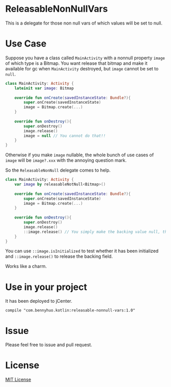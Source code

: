 # ReleasableNonNullVars

This is a delegate for those non null vars of which values will be set to null. 

# Use Case

Suppose you have a class called `MainActivity` with a nonnull property `image` of which type is a Bitmap. You want release that bitmap and make it available for gc when `MainActivity` destroyed, but `image` cannot be set to `null`.

```kotlin
class MainActivity: Activity {
    lateinit var image: Bitmap
    
    override fun onCreate(savedInstanceState: Bundle?){
        super.onCreate(savedInstanceState)
        image = Bitmap.create(...)
    }
    
    override fun onDestroy(){
        super.onDestroy()
        image.release()
        image = null // You cannot do that!!
    }
}
```

Otherwise if you make `image` nullable, the whole bunch of use cases of `image` will be `image?.xxx` with the annoying question mark.

So the `ReleasableNonNull` delegate comes to help.

```kotlin
class MainActivity: Activity {
    var image by releasableNotNull<Bitmap>()
    
    override fun onCreate(savedInstanceState: Bundle?){
        super.onCreate(savedInstanceState)
        image = Bitmap.create(...)
    }
    
    override fun onDestroy(){
        super.onDestroy()
        image.release()
        ::image.release() // You simply make the backing value null, thus making the gc of this Bitmap instance possible. 
    }
}
```

You can use `::image.isInitialized` to test whether it has been initialized and `::image.release()` to release the backing field.

Works like a charm.

# Use in your project

It has been deployed to jCenter.

```
compile "com.bennyhuo.kotlin:releasable-nonnull-vars:1.0"
```

# Issue

Please feel free to issue and pull request.

# License

[MIT License](LICENSE)